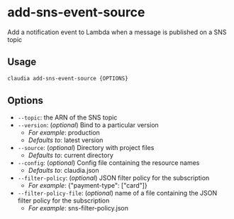 # add-sns-event-source

Add a notification event to Lambda when a message is published on a SNS topic

## Usage

```bash
claudia add-sns-event-source {OPTIONS}
```

## Options

*  `--topic`:  the ARN of the SNS topic
*  `--version`:  (_optional_) Bind to a particular version
    * _For example_: production
    * _Defaults to_: latest version
*  `--source`:  (_optional_) Directory with project files
    * _Defaults to_: current directory
*  `--config`:  (_optional_) Config file containing the resource names
    * _Defaults to_: claudia.json
*  `--filter-policy`:  (_optional_) JSON filter policy for the subscription
    * _For example_: {"payment-type": ["card"]}
*  `--filter-policy-file`:  (_optional_) name of a file containing the JSON filter policy for the subscription
    * _For example_: sns-filter-policy.json
